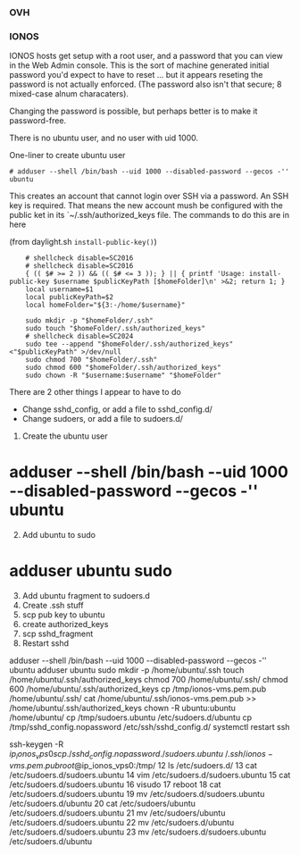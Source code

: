 ### OVH

### IONOS
IONOS hosts get setup with a root user, and a password that you can view in the Web Admin console. This is the sort of machine generated initial password you'd expect to have to reset ... but it appears reseting the password is not actually enforced. (The password also isn't that secure; 8 mixed-case alnum characaters).

Changing the password is possible, but perhaps better is to make it password-free.

There is no ubuntu user, and no user with uid 1000.

One-liner to create ubuntu user

```
# adduser --shell /bin/bash --uid 1000 --disabled-password --gecos -'' ubuntu
```

This creates an account that cannot login over SSH via a password. An SSH key is required. That means the new account mush be configured with the public ket in its `~/.ssh/authorized_keys file. The commands to do this are in here

(from daylight.sh `install-public-key()`)
```
    # shellcheck disable=SC2016
    # shellcheck disable=SC2016
    { (( $# >= 2 )) && (( $# <= 3 )); } || { printf 'Usage: install-public-key $username $publicKeyPath [$homeFolder]\n' >&2; return 1; }
    local username=$1
    local publicKeyPath=$2
    local homeFolder="${3:-/home/$username}"

    sudo mkdir -p "$homeFolder/.ssh"
    sudo touch "$homeFolder/.ssh/authorized_keys"
    # shellcheck disable=SC2024
    sudo tee --append "$homeFolder/.ssh/authorized_keys" <"$publicKeyPath" >/dev/null
    sudo chmod 700 "$homeFolder/.ssh"
    sudo chmod 600 "$homeFolder/.ssh/authorized_keys"
    sudo chown -R "$username:$username" "$homeFolder"
```

There are 2 other things I appear to have to do
- Change sshd_config, or add a file to sshd_config.d/
- Change sudoers, or add a file to sudoers.d/

1. Create the ubuntu user
# adduser --shell /bin/bash --uid 1000 --disabled-password --gecos -'' ubuntu
2. Add ubuntu to sudo
# adduser ubuntu sudo
3. Add ubuntu fragment to sudoers.d
4. Create .ssh stuff
5. scp pub key to ubuntu
6. create authorized_keys
7. scp sshd_fragment
8. Restart sshd


adduser --shell /bin/bash --uid 1000 --disabled-password --gecos -'' ubuntu
adduser ubuntu sudo
mkdir -p /home/ubuntu/.ssh
touch /home/ubuntu/.ssh/authorized_keys
chmod 700 /home/ubuntu/.ssh/
chmod 600 /home/ubuntu/.ssh/authorized_keys
cp /tmp/ionos-vms.pem.pub /home/ubuntu/.ssh/
cat /home/ubuntu/.ssh/ionos-vms.pem.pub >> /home/ubuntu/.ssh/authorized_keys
chown -R ubuntu:ubuntu /home/ubuntu/
cp /tmp/sudoers.ubuntu /etc/sudoers.d/ubuntu
cp /tmp/sshd_config.nopassword /etc/ssh/sshd_config.d/
systemctl restart ssh

ssh-keygen -R $ip_ionos_vps0
scp ./sshd_config.nopassword ./sudoers.ubuntu ~/.ssh/ionos-vms.pem.pub root@$ip_ionos_vps0:/tmp/ 
12  ls /etc/sudoers.d/
   13  cat  /etc/sudoers.d/sudoers.ubuntu
   14  vim /etc/sudoers.d/sudoers.ubuntu
   15  cat /etc/sudoers.d/sudoers.ubuntu
   16  visudo
   17  reboot
   18  cat /etc/sudoers.d/sudoers.ubuntu
   19  mv /etc/sudoers.d/sudoers.ubuntu /etc/sudoers.d/ubuntu
   20  cat /etc/sudoers/ubuntu /etc/sudoers.d/sudoers.ubuntu
   21  mv /etc/sudoers/ubuntu /etc/sudoers.d/sudoers.ubuntu
   22  mv /etc/sudoers.d/ubuntu /etc/sudoers.d/sudoers.ubuntu
   23  mv /etc/sudoers.d/sudoers.ubuntu /etc/sudoers.d/ubuntu   